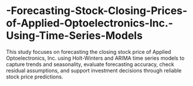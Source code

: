 # -Forecasting-Stock-Closing-Prices-of-Applied-Optoelectronics-Inc.-Using-Time-Series-Models
This study focuses on forecasting the closing stock price of Applied Optoelectronics, Inc. using Holt-Winters and ARIMA time series models to capture trends and seasonality, evaluate forecasting accuracy, check residual assumptions, and support investment decisions through reliable stock price predictions.
